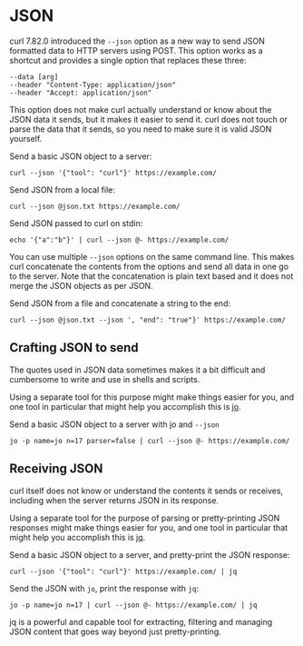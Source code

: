 # JSON

curl 7.82.0 introduced the `--json` option as a new way to send JSON formatted
data to HTTP servers using POST. This option works as a shortcut and provides
a single option that replaces these three:

    --data [arg]
    --header "Content-Type: application/json"
    --header "Accept: application/json"

This option does not make curl actually understand or know about the JSON data
it sends, but it makes it easier to send it. curl does not touch or parse the
data that it sends, so you need to make sure it is valid JSON yourself.

Send a basic JSON object to a server:

    curl --json '{"tool": "curl"}' https://example.com/

Send JSON from a local file:

    curl --json @json.txt https://example.com/
    
Send JSON passed to curl on stdin:
    
    echo '{"a":"b"}' | curl --json @- https://example.com/

You can use multiple `--json` options on the same command line. This makes
curl concatenate the contents from the options and send all data in one go to
the server. Note that the concatenation is plain text based and it does not
merge the JSON objects as per JSON.

Send JSON from a file and concatenate a string to the end:

    curl --json @json.txt --json ', "end": "true"}' https://example.com/

## Crafting JSON to send

The quotes used in JSON data sometimes makes it a bit difficult and cumbersome
to write and use in shells and scripts.

Using a separate tool for this purpose might make things easier for you, and
one tool in particular that might help you accomplish this is [jo](https://github.com/jpmens/jo).

Send a basic JSON object to a server with jo and `--json`

    jo -p name=jo n=17 parser=false | curl --json @- https://example.com/

## Receiving JSON

curl itself does not know or understand the contents it sends or receives,
including when the server returns JSON in its response.

Using a separate tool for the purpose of parsing or pretty-printing JSON
responses might make things easier for you, and one tool in particular that
might help you accomplish this is [jq](https://stedolan.github.io/jq/).

Send a basic JSON object to a server, and pretty-print the JSON response:

    curl --json '{"tool": "curl"}' https://example.com/ | jq

Send the JSON with `jo`, print the response with `jq`:

    jo -p name=jo n=17 | curl --json @- https://example.com/ | jq

jq is a powerful and capable tool for extracting, filtering and managing JSON
content that goes way beyond just pretty-printing.
